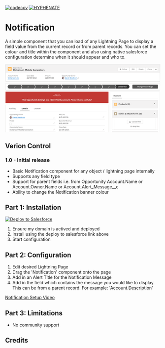 [![codecov](https://codecov.io/gh/HYPHENATE/Notification/branch/master/graph/badge.svg)](https://codecov.io/gh/HYPHENATE/Notification)
[![HYPHENATE](https://circleci.com/gh/HYPHENATE/Notification.svg?style=svg&&circle-token=297c83f424a06b21dc3b4fa042318223464f67d7)](https://circleci.com/gh/HYPHENATE/Notification)

# Notification

A simple component that you can load of any Lightning Page to display a field value from the current record or from parent records. You can set the colour and title within the component and also using native salesforce configuration determine when it should appear and who to.

<img src="https://github.com/HYPHENATE/Notification/blob/master/NotificationComponent.png?raw=true" width="800px"/>

## Verion Control

### 1.0 - Initial release
- Basic Notification component for any object / lightning page internally
- Supports any field type
- Support for parent fields i.e. from Opportunity Account.Name or Account.Owner.Name or Account.Alert_Message__c
- Ability to change the Notification banner colour

## Part 1: Installation

<a href="https://githubsfdeploy.herokuapp.com?owner=HYPHENATE&repo=Notification">
  <img alt="Deploy to Salesforce"
       src="https://raw.githubusercontent.com/afawcett/githubsfdeploy/master/deploy.png">
</a>

1. Ensure my domain is actived and deployed
2. Install using the deploy to salesforce link above
3. Start configuration

## Part 2: Configuration

1. Edit desired Lightning Page
2. Drag the 'Notification' component onto the page
3. Add in an Alert Title for the Notification Message
4. Add in the field which contains the message you would like to display. This can be from a parent record. For example: 'Account.Description'

 <a href="https://web.microsoftstream.com/embed/video/6aa88747-273b-42cb-95b6-87d10ee7908b?autoplay=false&amp;showinfo=true">Notification Setup Video</a>

## Part 3: Limitations
- No community support

## Credits

